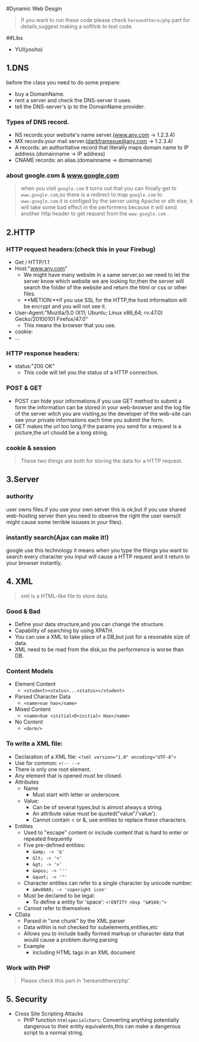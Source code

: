 #Dynamic Web Desgin
> If you want to run these code please check `hereandthere/php` part for details,suggest making a softlink to test code.

##Libs
* YUI(yooho)

## 1.DNS
before the class you need to do some prepare:
* buy a DomainName.
* rent a server and check the DNS-server it uses.
* tell the DNS-server's ip to the DomainName provider.

### Types of DNS record.
* NS records:your website's name server.(www.any.com -> 1.2.3.4)
* MX records:your mail server.(darkframexue@any.com -> 1.2.3.4)
* A records: an authoritative record that literally maps domain name to IP address.(domainname -> IP address)
* CNAME records: an alias.(domainname -> domainname)

### about google.com & www.google.com
>when you visit `google.com` it turns out that you can finially get to `www.google.com`,so there is a redirect to map `google.com` to `www.google.com`.it is configed by the server using Apache or sth else, it will take some bad effect in the performens because it will send another http header to get request from the `www.google.com` .


## 2.HTTP
### HTTP request headers:(check this in your Firebug)
* Get / HTTP/1.1
* Host:"www.any.com"
    * We might have many website in a same server,so we need to let the server know which website we are looking for,then the server will search the folder of the website and return the html or css or other files.
    * **METION:**if you use SSL for the HTTP,the host information will  be encrypt and you will not see it.
* User-Agent:"Mozilla/5.0 (X11; Ubuntu; Linux x86_64; rv:47.0) Gecko/20100101 Firefox/47.0"
    * This means the browser that you use.
* cookie:
* ...

### HTTP response headers:
* status:"200 OK"
    * This code will tell you the status of a HTTP connection.

### POST & GET
* POST can hide your informations.if you use GET method to submit a form the information can be stored in your web-browser and the log file of the server witch you are visiting,so the developer of the web-site can see your private informations each time you submit the form.
* GET makes the url too long.if the params you send for a request is a picture,the url chould be a long string.

### cookie & session
> These two things are both for storing the data for a HTTP request.

## 3.Server
### authority
user owns files.if you use your own server this is ok,but if you use  shared web-hosting server then you need to observe the right the user owns(it might cause some terrible issuses in your files).

### instantly search(Ajax can make it!)
google use this technology it means when you type the things you want to search every character you input will cause a HTTP request and it return to your browser instantly.


## 4. XML
> xml is a HTML-like file to store data.
  
### Good & Bad
* Define your data structure,and you can change the structure.
* Capability of searching by using XPATH.
* You can use a XML to take place of a DB,but just for a resonable size of data.
* XML need to be read from the disk,so the performence is worse than DB.


### Content Models
* Element Content
    * `<student><status>...<status></student>`
* Parsed Character Data
    * `<name>xue hao</name>` 
* Mixed Content
    * `<name>Xue <initial>D<initial> Hao</name>` 
* No Content
    * `<dorm/>` 


### To write a XML file:
* Declaration of a XML file: `<?xml version="1.0" encoding="UTF-8">`
* Use for common: `<!-- -->`
* There is only one root element.
* Any element that is opened must be closed.
* Attributes
    * Name
        * Must start with letter or underscore.
    * Value:
        * Can be of several types,but is almost always a string.
        * An attribute value must be quoted("value"/'value').
        * Cannot contain < or &, use entities to replace these characters.
* Entities
    * Used to "escape" content or include content that is hard to enter or repeated frequently
    * Five pre-defined entities:
        * `&amp; -> '&'`
        * `&lt; -> '<'`
        * `&gt; -> '>'`
        * `&apos; -> '''`
        * `&quot; -> '"'`
    * Character entities can refer to a single character by unicode number:
        * `&#x00A9; -> 'coperight icon'`
    * Must be declared to be legal:
        * To define a entity for 'space': `<!ENTITY nbsp "&#160;">`
    * Cannot refer to themselves
* CData
    * Parsed in "one chunk" by the XML  parser
    * Data within is not checked for subelements,entities,etc
    * Allows you to include badly formed markup or character data that would cause a problem during parsing
    * Example
        * including HTML tags in an XML document

### Work with PHP
> Please check this part in 'hereandthere/php'.
 
## 5. Security
* Cross Site Scripting Attacks
    * PHP function `htmlspecialchars`: Converting anything potentially dangerous to their entity equivalents,this can make a dangerous script to a normal string.